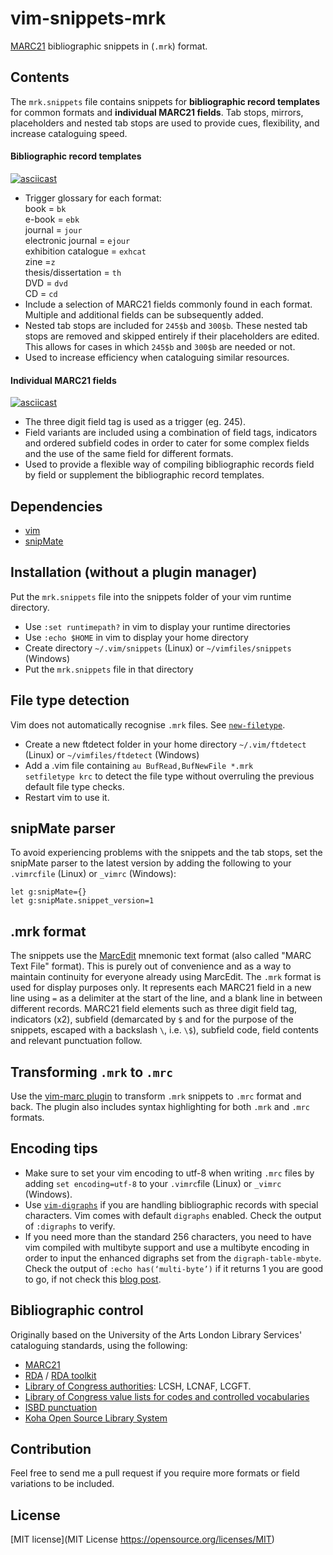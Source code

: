 # vim-snippets-mrk
[MARC21](https://www.loc.gov/marc/bibliographic/) bibliographic snippets in (`.mrk`) format.

## Contents
The `mrk.snippets` file contains snippets for **bibliographic record templates** for common formats and **individual MARC21 fields**. Tab stops, mirrors, placeholders and nested tab stops are used to provide cues, flexibility, and increase cataloguing speed.

#### Bibliographic record templates
[![asciicast](https://asciinema.org/a/H6TMtxDwEU6J7wtm2ch8g4hVA.svg)](https://asciinema.org/a/H6TMtxDwEU6J7wtm2ch8g4hVA?autoplay=1&loop=1&speed=2)

- Trigger glossary for each format:  
  book = `bk`  
  e-book = `ebk`  
  journal = `jour`  
  electronic journal = `ejour`  
  exhibition catalogue = `exhcat`  
  zine =`z`  
  thesis/dissertation = `th`  
  DVD = `dvd`  
  CD = `cd`  
- Include a selection of MARC21 fields commonly found in each format. Multiple and additional fields can be subsequently added.
- Nested tab stops are included for `245$b` and `300$b`. These nested tab stops are removed and skipped entirely if their placeholders are edited. This allows for cases in which `245$b` and `300$b` are needed or not.
- Used to increase efficiency when cataloguing similar resources.

#### Individual MARC21 fields 
[![asciicast](https://asciinema.org/a/vGAxMV93nF6JqTw3WaUuiFcek.svg)](https://asciinema.org/a/vGAxMV93nF6JqTw3WaUuiFcek?autoplay=1&loop=1&speed=2)

- The three digit field tag is used as a trigger (eg. 245).
- Field variants are included using a combination of field tags, indicators and ordered subfield codes in order to cater for some complex fields and the use of the same field for different formats.
- Used to provide a flexible way of compiling bibliographic records field by field or supplement the bibliographic record templates.

## Dependencies
- [vim](https://www.vim.org/)
- [snipMate](https://github.com/garbas/vim-snipmate)

## Installation (without a plugin manager)
Put the `mrk.snippets` file into the snippets folder of your vim runtime directory.

- Use `:set runtimepath?` in vim to display your runtime directories
- Use `:echo $HOME` in vim to display your home directory
- Create directory `~/.vim/snippets` (Linux) or `~/vimfiles/snippets` (Windows)
- Put the `mrk.snippets` file in that directory

## File type detection
Vim does not automatically recognise `.mrk` files. See [`new-filetype`](http://vimdoc.sourceforge.net/htmldoc/filetype.html#new-filetype).
- Create a new ftdetect folder in your home directory `~/.vim/ftdetect` (Linux) or `~/vimfiles/ftdetect` (Windows)
- Add a .vim file containing `au BufRead,BufNewFile *.mrk		setfiletype krc` to detect the file type without overruling the previous default file type checks.
- Restart vim to use it.

## snipMate parser
To avoid experiencing problems with the snippets and the tab stops, set the snipMate parser to the latest version by adding the following to your `.vimrcfile` (Linux) or `_vimrc` (Windows):
```
let g:snipMate={}
let g:snipMate.snippet_version=1
```

## .mrk format
The snippets use the [MarcEdit](https://marcedit.reeset.net/downloads) mnemonic text format (also called "MARC Text File" format). This is purely out of convenience and as a way to maintain continuity for everyone already using MarcEdit. The `.mrk` format is used for display purposes only. It represents each MARC21 field in a new line using `=` as a delimiter at the start of the line, and a blank line in between different records. MARC21 field elements such as three digit field tag, indicators (x2), subfield (demarcated by `$` and for the purpose of the snippets, escaped with a backslash `\`, i.e. `\$`), subfield code, field contents and relevant punctuation follow.

## Transforming `.mrk` to `.mrc`
Use the [vim-marc plugin](https://github.com/whatupmiked/vim-marc) to transform `.mrk` snippets to `.mrc` format and back.
The plugin also includes syntax highlighting for both `.mrk` and `.mrc` formats.

## Encoding tips
- Make sure to set your vim encoding to utf-8 when writing `.mrc` files by adding `set encoding=utf-8` to your `.vimrc`file (Linux) or `_vimrc` (Windows).
- Use [`vim-digraphs`](http://vimdoc.sourceforge.net/htmldoc/digraph.html) if you are handling bibliographic records with special characters. Vim comes with default `digraphs` enabled. Check the output of `:digraphs` to verify.
- If you need more than the standard 256 characters, you need to have vim compiled with multibyte support and use a multibyte encoding in order to input the enhanced digraphs set from the `digraph-table-mbyte`. Check the output of `:echo has(‘multi-byte’)` if it returns 1 you are good to go, if not check this [blog post](http://www.miglenaminkova.com/posts/not-all-punctuation-is-made-equal/).

## Bibliographic control
Originally based on the University of the Arts London Library Services' cataloguing standards, using the following:
- [MARC21](https://www.loc.gov/marc/bibliographic/)
- [RDA](https://www.loc.gov/aba/rda/) / [RDA toolkit](https://www.rdatoolkit.org/)
- [Library of Congress authorities](https://id.loc.gov/): LCSH, LCNAF, LCGFT.
- [Library of Congress value lists for codes and controlled vocabularies](https://www.loc.gov/standards/valuelist/)
- [ISBD punctuation](https://www.ifla.org/files/assets/cataloguing/isbd/isbd_wwr_20100510_clean.pdf)
- [Koha Open Source Library System](https://koha-community.org/)

## Contribution
Feel free to send  me a pull request if you require more formats or field variations to be included.

## License
[MIT license](MIT License https://opensource.org/licenses/MIT)

